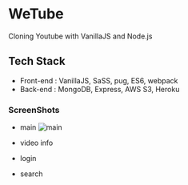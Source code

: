 # WeTube

Cloning Youtube with VanillaJS and Node.js

## Tech Stack

- Front-end : VanillaJS, SaSS, pug, ES6, webpack
- Back-end : MongoDB, Express, AWS S3, Heroku

### ScreenShots

- main
![main](https://user-images.githubusercontent.com/47293759/76145399-7c1b9a00-60cc-11ea-88c3-8492af4bed3f.PNG)

- video info

- login

- search

